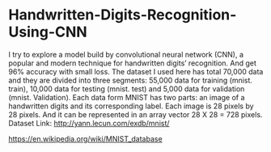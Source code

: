 # Handwritten-Digits-Recognition-Using-CNN
I try to explore a model build by convolutional neural network (CNN), a popular and modern technique for handwritten digits’ recognition. And get 96% accuracy with small loss.
The dataset I used here has total 70,000 data and they are divided into three segments: 55,000 data for training (mnist. train), 10,000 data for testing (mnist. test) and 5,000 data for validation (mnist. Validation). 
Each data form MNIST has two parts: an image of a handwritten digits and its corresponding label. Each image is 28 pixels by 28 pixels. And it can be represented in an array vector 28 X 28 = 728 pixels.
Dataset Link: http://yann.lecun.com/exdb/mnist/

https://en.wikipedia.org/wiki/MNIST_database
